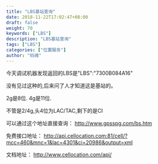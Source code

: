```yaml
---
title: "LBS基站查询"
date: 2018-11-22T17:02:47+08:00
draft: false
weight: 70
keywords: ["LBS"]
description: "LBS基站查询"
tags: ["LBS"]
categories: ["位置服务"]
author: "码魂"
---
```


今天调试机器发现返回的LBS是"LBS":"7300B084A16"

没有见过这种的,后来问了人才知道这是基站的。

2g是8位.
4g是11位.

不管是2/4g,头4位为LAC/TAC,剩下的是CI

可以通过这个地址直接查询：
http://www.gpsspg.com/bs.htm

免费接口地址：
http://api.cellocation.com:81/cell/?mcc=460&mnc=1&lac=4301&ci=20986&output=xml

文档地址：
http://www.cellocation.com/api/